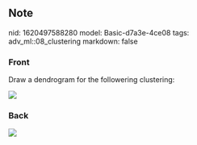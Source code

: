 ## Note
nid: 1620497588280
model: Basic-d7a3e-4ce08
tags: adv_ml::08_clustering
markdown: false

### Front
Draw a dendrogram for the followering clustering:
<div><img src=
"paste-adaa6f08036c23cf81befcf5dda658803dcb008b.jpg"></div>

### Back
<img src="paste-1510742dce8bacd2cfabfe464bc70dfd6d94ad8e.jpg">
